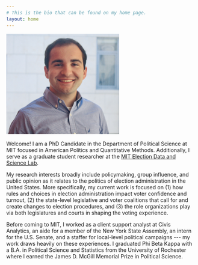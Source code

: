```yaml
---
# This is the bio that can be found on my home page.
layout: home
---
```


<div class="img">
  <img width="300" style = "margin: 0;" src="Joseph loffredo.JPG" id = "profile">
</div>

Welcome! I am a PhD Candidate in the Department of Political Science at MIT focused in American Politics and Quantitative Methods. Additionally, I serve as a graduate student researcher at the [MIT Election Data and Science Lab](https://electionlab.mit.edu).

My research interests broadly include policymaking, group influence, and public opinion as it relates to the politics of election administration in the United States. More specifically, my current work is focused on (1) how rules and choices in election administration impact voter confidence and turnout, (2) the state-level legislative and voter coalitions that call for and create changes to election procedures, and (3) the role organizations play via both legislatures and courts in shaping the voting experience.

Before coming to MIT, I worked as a client support analyst at Civis Analytics, an aide for a member of the New York State Assembly, an intern for the U.S. Senate, and a staffer for local-level political campaigns --- my work draws heavily on these experiences. I graduated Phi Beta Kappa with a B.A. in Political Science and Statistics from the University of Rochester where I earned the James D. McGill Memorial Prize in Political Science.